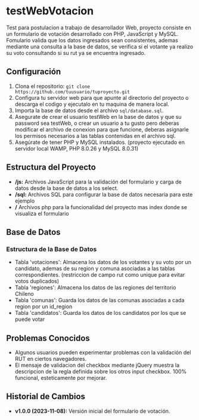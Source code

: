 # testWebVotacion
Test para postulacion a trabajo de desarrollador Web, proyecto consiste en un formulario de votación desarrollado con PHP, JavaScript y MySQL.
Fomulario valida que los datos ingresados sean consistentes, ademas mediante una consulta a la base de datos, se verifica si el votante ya realizo su voto consultando si su rut ya se encuentra ingresado.

## Configuración

1. Clona el repositorio: `git clone https://github.com/tuusuario/tuproyecto.git`
2. Configura tu servidor web para que apunte al directorio del proyecto o descarga el codigo y ejecutalo en tu maquina de manera local.
3. Importa la base de datos desde el archivo `sql/database.sql`.
4. Asegurate de crear el usuario testWeb en la base de datos y que su password sea testWeb, o crear un usuario a tu gusto pero deberas modificar el archivo de conexion para que funcione, deberas asignarle los permisos necesarios a las tablas contenidas en el archivo sql.
5. Asegúrate de tener PHP y MySQL instalados. (proyecto ejecutado en servidor local WAMP, PHP 8.0.26 y MySQL 8.0.31)


## Estructura del Proyecto
- **/js:** Archivos JavaScript para la validación del formulario y carga de datos desde la base de datos a los select.
- **/sql:** Archivos SQL para configurar la base de datos necesaria para este ejemplo
- **/** Archivos php para la funcionalidad del proyecto mas index donde se visualiza el formulario


## Base de Datos

### Estructura de la Base de Datos
- Tabla 'votaciones': Almacena los datos de los votantes y su voto por un candidato, ademas de su region y comuna asociadas a las tablas correspondientes. (restriccion de campo rut como unique para evitar votos duplicados)
- Tabla 'regiones': Almacena los datos de las regiones del territorio Chileno
- Tabla 'comunas': Guarda los datos de las comunas asociadas a cada region por un id_region
- Tabla 'candidatos': Guarda los datos de los candidatos por los que se puede votar 

## Problemas Conocidos

- Algunos usuarios pueden experimentar problemas con la validación del RUT en ciertos navegadores.
- El mensaje de validacion del checkbox mediante jQuery muestra la descripcion de la regla definida sobre los otros input checkbox. 100% funcional, esteticamente por mejorar.


## Historial de Cambios

- **v1.0.0 (2023-11-08):** Versión inicial del formulario de votación.

